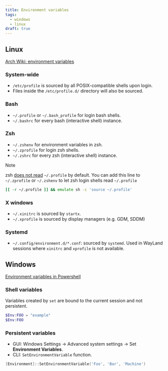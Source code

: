 ```yaml
---
title: Environment variables
tags:
  - windows
  - linux
draft: true
---
```


## Linux

[Arch Wiki: environment variables](https://wiki.archlinux.org/index.php/environment_variables)

### System-wide

- `/etc/profile` is sourced by all POSIX-compatible shells upon login.
- Files inside the `/etc/profile.d/` directory will also be sourced.

### Bash

- `~/.profile` or `~/.bash_profile` for login bash shells.
- `~/.bashrc` for every bash (interactive shell) instance.

### Zsh

- `~/.zshenv` for environment variables in zsh.
- `~/.zprofile` for login zsh shells.
- `~/.zshrc` for every zsh (interactive shell) instance.

> [!note]
> zsh [does not read](https://superuser.com/questions/187639/zsh-not-hitting-profile) `~/.profile` by default. You can add this line to `~/.zprofile` or `~/.zshenv` to let zsh login shells read `~/.profile`

```zsh
[[ -r ~/.profile ]] && emulate sh -c 'source ~/.profile'
```

### X windows

- `~/.xinitrc` is sourced by `startx`.
- `~/.xprofile` is sourced by display managers (e.g. GDM, SDDM)

### Systemd

- `~/.config/environment.d/*.conf`: sourced by `systemd`. Used in WayLand sessions where `xinitrc` and `xprofile` is not available.

## Windows

[Environment variables in Powershell](https://learn.microsoft.com/en-us/powershell/module/microsoft.powershell.core/about/about_environment_variables?view=powershell-7.3)

### Shell variables

Variables created by `set` are bound to the current session and not persistent.

```powershell
$Env:FOO = "example"
$Env:FOO
```

### Persistent variables

- GUI: Windows Settings -> Advanced system settings -> Set **Environment Variables**.
- CLI: `SetEnvironmentVariable` function.

```powershell
[Environment]::SetEnvironmentVariable('Foo', 'Bar', 'Machine')
```
